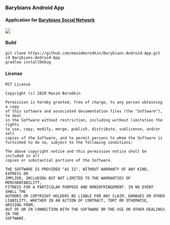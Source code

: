 ### Barybians Android App

#### Application for [Barybians Social Network](https://barybians.site)

![](https://vk.com/doc199026622_572675887?hash=94a48be16cf5f68525&dl=9d1bc669cc70060b7c&wnd=1&module=im)

#### Build
```
git clone https://github.com/maximborodkin/Barybians-Android-App.git
cd Barybians-Android-App
gradlew installDebug
```

#### License
```
MIT License

Copyright (c) 2020 Maxim Borodkin

Permission is hereby granted, free of charge, to any person obtaining a copy
of this software and associated documentation files (the "Software"), to deal
in the Software without restriction, including without limitation the rights
to use, copy, modify, merge, publish, distribute, sublicense, and/or sell
copies of the Software, and to permit persons to whom the Software is
furnished to do so, subject to the following conditions:

The above copyright notice and this permission notice shall be included in all
copies or substantial portions of the Software.

THE SOFTWARE IS PROVIDED "AS IS", WITHOUT WARRANTY OF ANY KIND, EXPRESS OR
IMPLIED, INCLUDING BUT NOT LIMITED TO THE WARRANTIES OF MERCHANTABILITY,
FITNESS FOR A PARTICULAR PURPOSE AND NONINFRINGEMENT. IN NO EVENT SHALL THE
AUTHORS OR COPYRIGHT HOLDERS BE LIABLE FOR ANY CLAIM, DAMAGES OR OTHER
LIABILITY, WHETHER IN AN ACTION OF CONTRACT, TORT OR OTHERWISE, ARISING FROM,
OUT OF OR IN CONNECTION WITH THE SOFTWARE OR THE USE OR OTHER DEALINGS IN THE
SOFTWARE.
```
